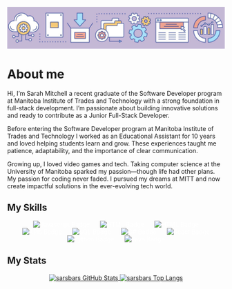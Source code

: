 ![My GitHub 1 Image](./github-header-purple.png)

# About me

Hi, I’m Sarah Mitchell a recent graduate of the Software Developer program at Manitoba Institute of Trades and Technology with a strong foundation in full-stack development. I’m passionate about building innovative solutions and ready to contribute as a Junior Full-Stack Developer.

Before entering the Software Developer program at Manitoba Institute of Trades and Technology I worked as an Educational Assistant for 10 years and loved helping students learn and grow. These experiences taught me patience, adaptability, and the importance of clear communication.

Growing up, I loved video games and tech. Taking computer science at the University of Manitoba sparked my passion—though life had other plans. My passion for coding never faded. I pursued my dreams at MITT and now create impactful solutions in the ever-evolving tech world.

## My Skills
<p align="center">
  <img src="https://img.shields.io/badge/Javascript-cbb8d5" alt="Javascript Badge" style="margin: 0 10px; color: white;">
  <img src="https://img.shields.io/badge/HTML-F8SD71" alt="HTML Badge" style="margin: 0 10px; color: white;">
  <img src="https://img.shields.io/badge/HTML-F8CD71?style=for-the-badge&color=F8CD71&labelColor=F8CD71" alt="HTML Badge" style="margin: 0 10px; color: white;">
  <img src="https://img.shields.io/badge/API-EDA594" alt="APIs Badge" style="margin: 0 10px; color: white;">
  <img src="https://img.shields.io/badge/SQL-cbb8d5" alt="SQL Badge" style="margin: 0 10px; color: white;">
  <img src="https://img.shields.io/badge/C%23-F8CD71" alt="C# Badge" style="margin: 0 10px; color: white;">
  <img src="https://img.shields.io/badge/React-A7DFFB" alt="React Badge" style="margin: 0 10px; color: white;">
  <img src="https://img.shields.io/badge/Python-EDA594" alt="Python Badge" style="margin: 0 10px; color: white;">
  <img src="https://img.shields.io/badge/Java-cbb8d5" alt="Java Badge" style="margin: 0 10px; color: white;">
</p>

## My Stats
<p align="center">
  <a href="https://github.com/sarsbars/github-readme-stats">
    <img align="center" src="https://github-readme-stats.vercel.app/api?username=sarsbars&show_icons=true&theme=radical" alt="sarsbars GitHub Stats" width="600" height="300" />
  </a>
  <a href="https://github.com/sarsbars/github-readme-stats">
    <img align="center" src="https://github-readme-stats.vercel.app/api/top-langs/?username=sarsbars&layout=compact&theme=radical" alt="sarsbars Top Langs" width="400" height="200" />
  </a>
</p>


